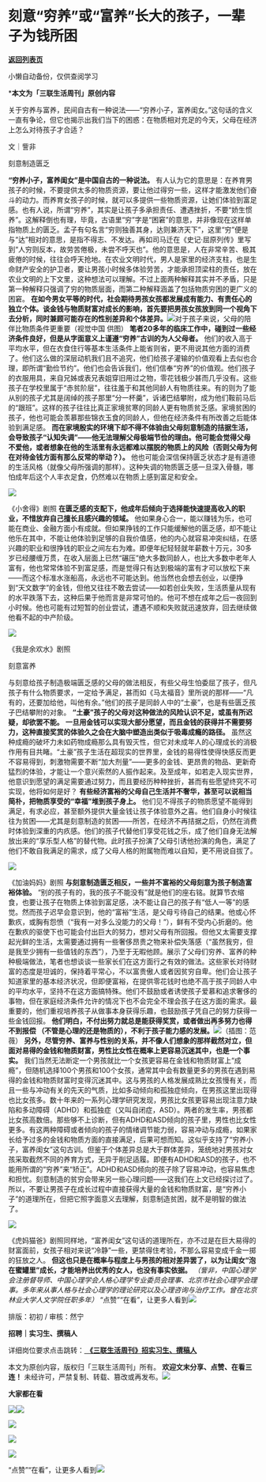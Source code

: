 # 刻意“穷养”或“富养”长大的孩子，一辈子为钱所困

[**返回列表页**](/gzh/三联生活周刊)

小懒自动备份，仅供查阅学习

***本文为「三联生活周刊」原创内容**  
  
关于穷养与富养，民间自古有一种说法——“穷养小子，富养闺女。”这句话的含义一直有争论，但它也揭示出我们当下的困惑：在物质相对充足的今天，父母在经济上怎么对待孩子才合适？  
  

文｜訾非

刻意制造匮乏

 **“穷养小子，富养闺女”是中国自古的一种说法。**
有人认为它的意思是：在养育男孩子的时候，不要提供太多的物质资源，要让他过得穷一些，这样才能激发他们奋斗的动力。而养育女孩子的时候，就可以多提供一些物质资源，让她们体验到富足感。也有人说，所谓“穷养”，其实是让孩子多承担责任、遭遇挫折，不要“娇生惯养”。这解释倒也有理，毕竟，古语里“穷”字是“困窘”的意思，并非像现在这样单指物质上的匮乏。孟子有句名言“穷则独善其身，达则兼济天下”，这里“穷”便是与“达”相对的意思，是指不得志、不发达。再如司马迁在《史记·屈原列传》里写到“人穷则反本，故劳苦倦极，未尝不呼天也”。他的意思是，人在非常辛苦、极其疲倦的时候，往往会呼天抢地。在农业文明时代，男人是家里的经济支柱，也是生命财产安全的护卫者，要让男孩小时候多体验劳苦，才能承担顶梁柱的责任，放在农业文明的上下文里，这种想法可以理解。不过上面两种解释其实并不矛盾，只是第一种解释只强调了穷的物质层面，而第二种解释涵盖了包括物质穷困的更广义的困窘。
**在如今男女平等的时代，社会期待男孩女孩都发展成有能力、有责任心的独立个体。谈金钱与物质财富对成长的影响，首先要把男孩女孩放到同一个视角下去分析，同时兼顾可能存在的性别差异和个体差异。**![](https://mmbiz.qpic.cn/sz_mmbiz_jpg/XnMeqb0xcz5jbOHwibot1KulLpYvjhqSsicokbr3c710QL3OP9rUV758wgXZwuJb9ZtE27TYTQibXO5ZibzqibNfR1w/640?wx_fmt=jpeg)对于孩子来说，父母的陪伴比物质条件更重要（视觉中国
供图） **笔者20多年的临床工作中，碰到过一些经济条件良好，但是从字面意义上谨遵“穷养”古训的为人父母者。**
他们的收入高于平均水平，但在衣食住行等基本生活条件上能省则省，更不用说其他方面的消费了。他们这么做的深层动机我们且不追究，他们给孩子灌输的价值观看上去似也合理，即所谓“勤俭节约”。他们也会告诉我们，他们信奉“穷养”的价值观。他们孩子的衣服用具，来自兄姊或表兄表姐穿旧用过之物，零花钱极少甚而几乎没有。这些孩子在学校里属于“赤贫阶层”，往往羞于和其他同龄人有物质往来。有的则为了能从别的孩子尤其是阔绰的孩子那里“分一杯羹”，诉诸巴结攀附，成为他们鞍前马后的“跟班”。这样的孩子往往比真正家境贫寒的同龄人更有物质贫乏感。家境贫困的孩子，他也可能会羡慕那些锦衣玉食的同龄人，但他在经济条件有所改善之后能体验到满足感。
**而在家境殷实的环境下却不得不体验由父母刻意制造的拮据生活，会导致孩子“认知失调”——他无法理解父母极端节俭的理由。他可能会觉得父母不爱他，或者想象在他的生活里有永远都难以摆脱的物质上的风险（否则父母为何在对待金钱方面有那么反常的举动？）。**
他也可能会深信保持匮乏状态才是有道德的生活风格（就像父母所强调的那样）。这种失调的物质匮乏感一旦深入骨髓，哪怕成年后这个人丰衣足食，仍然难以在物质上感到富足和安全。

![](https://mmbiz.qpic.cn/sz_mmbiz_png/XnMeqb0xcz5jbOHwibot1KulLpYvjhqSs9dEzOMnPtOWYv8Jkb9ZGKLvJEV9BEfS8VvSpLgER8cOLCibcH2aXxjA/640?wx_fmt=png&from;=appmsg)

《小舍得》剧照 **在匮乏感的支配下，他成年后倾向于选择能快速提高收入的职业，不惜放弃自己擅长且感兴趣的领域。**
他如果身心合一，能以赚钱为乐，也可能在商业、金融方面小有成就。但如果挣钱的工作只能缓解他的匮乏感，却不能让他乐在其中，不能让他体验到足够的自我价值感，他的内心就容易冲突纠结，在感兴趣的职业和很挣钱的职业之间左右为难。即便年纪轻轻就年薪数十万元，30多岁已经腰缠万贯，在收入层面上已然“碾压”绝大多数同龄人，也比大多数中老年人富有，他也常常体验不到富足感，而是觉得只有达到极端的富有才可以放松下来——而这个标准水涨船高，永远也不可能达到。他当然也会想去创业，以便挣到“天文数字”的金钱，但他又往往不敢去尝试——如若创业失败，生活质量从现有的水平跌落下去，这种后果于他而言是非常可怕的。他可不想在成年之后一夜回到小时候。他也可能有过短暂的创业尝试，遭遇不顺和失败就迅速放弃，回去继续做他看不起的中产阶级。

![](https://mmbiz.qpic.cn/sz_mmbiz_jpg/XnMeqb0xcz5jbOHwibot1KulLpYvjhqSsrVyFt904wOj6ZbvdGh17cOCl3cLOZoH1qDjFIek6DuJpzLuqcgu0cQ/640?wx_fmt=jpeg&from;=appmsg)

《我是余欢水》剧照

刻意富养

与刻意给孩子制造极端匮乏感的父母的做法相反，有些父母生怕委屈了孩子，但凡孩子有什么物质要求，一定给予满足，甚而如《马太福音》里所说的那样——“凡有的，还要加给他，叫他有余。”他们的孩子是同龄人中的“土豪”，也是有些匮乏孩子巴结攀附的对象。
**“土豪”孩子的父母对这种做法的风险认识不足，或虽有所迟疑，却欲罢不能。**
**一旦用金钱可以实现大部分愿望，而且金钱的获得并不需要努力，这种直接奖赏的体验久之会在大脑中塑造出类似于吸毒成瘾的路径。**
虽然这种成瘾的破坏力未如药物成瘾那么具有毁灭性，但它对未成年人的心理成长的消极作用有目共睹。“土豪”孩子生活在超现实的世界里，金钱的易得性使得快感反而更不容易得到，刺激物需要不断“加大剂量”——更多的金钱、更昂贵的物品、更新奇猛烈的体验，才能让一个意兴索然的人振作起来。及至成年，如若走入现实世界，他意识到愿望的满足需要通过努力，而且要经历种种挫折，甚而有些愿望终究不可实现，他将如何是好？
**有些经济富裕的父母自己生活并不奢华，甚至可以说相当简朴，把物质享受的“幸福”堆到孩子身上。**
他们见不得孩子的物质愿望不能得到满足，有求必应，甚至额外提供大量金钱让孩子体验意外之喜。他们自身小时候往往为贫困——尤其是刻意制造的贫困——所苦，在经济不再拮据之后，仍然在消费时体验到深重的内疚感。他们的孩子代替他们享受花钱之乐，成了他们自身无法解放出来的“享乐型人格”的替代物。此时孩子扮演了父母引诱他扮演的角色，满足了他们不敢自我满足的需求，成了父母人格的附属物而难以自知，更不用说自拔了。

![](https://mmbiz.qpic.cn/sz_mmbiz_jpg/XnMeqb0xcz5jbOHwibot1KulLpYvjhqSsOs3depmI22Lomqr552ndtmVtVibYLUDcPeprTojONYQByd9icWpxIBAA/640?wx_fmt=jpeg&from;=appmsg)

《加油妈妈》剧照 **与刻意制造匮乏相反，一些并不富裕的父母刻意为孩子制造富裕体验。**
“别的孩子有的，我的孩子不能没有”就是他们的座右铭。就算节衣缩食，也要让孩子在物质上体验到富足感，决不能让自己的孩子有“低人一等”的感觉。然而孩子迟早会意识到，他的“富裕”生活，是父母亏待自己的结果。他或心怀歉疚，或胸有怨愤（“我有一对多么没能力的父母！”），鲜有不受内心折磨的。他在歉疚的驱使下也可能会付出巨大的努力，想对父母有所回报。但他又太需要支撑起光鲜的生活，太需要通过拥有一些奢侈昂贵之物来补偿失落感（“虽然我穷，但是我至少拥有一些值钱的东西”），乃至于无暇他顾。展示了父母们穷养、富养的种种极端做法，笔者也想谈谈一些家长们在这方面行之有效的做法。这些家长对待财富的态度是坦诚的，保持着平常心，不以富贵傲人或者因贫穷自卑。他们会让孩子知道家里的基本经济状况，但即便富裕，在提供零花钱时也绝不高于孩子同龄人中的平均水平，坚持不在这方面搞特殊。他们不鼓励或者诱使孩子爱慕和追求奢侈的事物，但在家庭经济条件允许的情况下也不会完全不理会孩子在这方面的需求。最重要的，他们重视培养孩子从做事本身获得乐趣，也鼓励孩子凭自己的努力获得一些金钱回报。
**他们明白，不付出努力就总是能获得奖赏，或者做出再多努力也得不到报偿
（不管是心理的还是物质的），不利于孩子能力感的发展。**![](https://mmbiz.qpic.cn/sz_mmbiz_jpg/XnMeqb0xcz5jbOHwibot1KulLpYvjhqSsibetISQKhD46M73wPaCnOAhiaicFbGW41nKPbz0yoyZjaDoE8bo0SfBaw/640?wx_fmt=jpeg)（插图：范薇）
**另外，尽管穷养、富养与性别的关系，并不像人们想象的那样截然对立，但面对易得的金钱和物质财富，男性比女性在概率上更容易沉迷其中，也是一个事实。**
我们当然无法断定一个男孩就比一个女孩更容易在金钱和物质财富上“成瘾”，但随机选择100个男孩和100个女孩，通常其中会有数量更多的男孩在遇到易得的金钱和物质财富时变得沉迷其中。这与男孩的人格发展成熟比女孩慢有关，而且一些与冲动有关的先天的气质，比如多动倾向和孤独症倾向，在男孩这里出现得也比女孩多。数十年来的一系列心理学研究发现，男孩比女孩更容易出现注意力缺陷和多动障碍（ADHD）和孤独症（又叫自闭症，ASD）。两者的发生率，男孩都比女孩高数倍。那些够不上诊断，但有ADHD和ASD倾向的孩子里，男性也比女性更多。有这两种障碍或者倾向的孩子的情绪调节能力弱，容易冲动与成瘾，如果家长给予过多的金钱和物质方面的直接满足，后果可想而知。这似乎支持了“穷养小子，富养闺女”这句古训。但鉴于个体差异总是大于群体差异，笼统地对男孩对女孩采取截然不同的养育方式，无异于削足适履。即便有ADHD和ASD的孩子，也不能用所谓的“穷养”来“矫正”。ADHD和ASD倾向的孩子除了容易冲动，也容易焦虑和担忧。刻意制造的贫穷会带来另一些心理问题——这我们在上文已经探讨过了。所以，不要让男孩子在成长过程中直接获得大量的金钱和物质财富，是“穷养小子”的道理所在，但把它照字面意义去理解，刻意制造贫困，就不是明智的做法了。

![](https://mmbiz.qpic.cn/sz_mmbiz_jpg/XnMeqb0xcz5jbOHwibot1KulLpYvjhqSsdtRFibMSjek3zianvqrpMiaxicOuYuNWSqHb4chj9sqtuI3rm5wIjibysMQ/640?wx_fmt=jpeg)

《虎妈猫爸》剧照同样地，“富养闺女”这句话的道理所在，亦不过是在巨大易得的财富面前，女孩子相对来说“冷静”一些，更禁得住考验，不那么容易变成千金一掷的狂放之人。
**但这也只是在概率与程度上与男孩的相对差异罢了，以为让闺女“泡在蜜罐里”成长，才能培养出优秀的女人，也没有事实依据。**
_（訾非，中国心理学会注册督导师、中国心理学会人格心理学专业委员会理事、北京市社会心理学会理事。多年来从事人格与社会心理学的理论研究以及心理咨询与治疗工作。曾在北京林业大学人文学院任职多年）_
“点赞”“在看”，让更多人看到![](https://mmbiz.qpic.cn/mmbiz_gif/c2Sib3Mp7pON9hkSZwdTibRHNZSMPyiapUCHJwlyoZVBC3SfmPmF0VKjkm3NiaToQloHFJ6icyicqZnqgXp6pSQJt5gg/640?wx_fmt=gif&from;=appmsg&wxfrom;=5&wx;_lazy=1&tp;=wxpic)  
  
  
  
  
  

排版：初初 / 审核：然宁

  
 **招聘｜实习生、撰稿人**  

详细岗位要求点击跳转：[
**《三联生活周刊》招实习生、撰稿人**](http://mp.weixin.qq.com/s?__biz=MTc5MTU3NTYyMQ==&mid=2651136871&idx=3&sn=f1c0777fe9d31881e5dfca68ebc2937f&chksm=5907324d6e70bb5b3546dfe1c7b31b5fe05664bebbf36356ba9a1a352e0678444cad62875ad4&scene=21#wechat_redirect)

本文为原创内容，版权归「三联生活周刊」所有。 **欢迎文末分享、点赞、在看三连！**
未经许可，严禁复制、转载、篡改或再发布。![](https://mmbiz.qpic.cn/sz_mmbiz_png/Gg7Qtoh7Aic9ZTmAdCc80b4nD7xicgPt863QWU7oNswDx19XrjfTtSl8QwatY2EEZGuNd1WRRiapDZjcDhTnNYmBg/640?wx_fmt=other&wxfrom;=5&wx;_lazy=1&wx;_co=1&retryload;=1&tp;=webp)

 **大家都在看**

  
[![](https://mmbiz.qpic.cn/mmbiz_jpg/c2Sib3Mp7pOMia03OQtGPGFsDVbRic7IutmQzfD1KfAKrPrn5hXyDkf8EsDic4uwCndSJia5DPwKcLuNXrU3VicCELOA/640?wx_fmt=jpeg&wxfrom;=5&wx;_lazy=1&wx;_co=1&tp;=wxpic)](http://mp.weixin.qq.com/s?__biz=MTc5MTU3NTYyMQ==&mid=2651429500&idx=2&sn=dfd65927eadb38a2404064cf0e501b4a&chksm=590b8b566e7c02401fb6155da65fd093695909d6166f6eb8f7cfef5dba6f3a8f9797dc304ae6&scene=21#wechat_redirect)[![](https://mmbiz.qpic.cn/mmbiz_png/c2Sib3Mp7pOMia03OQtGPGFsDVbRic7IutmBek3tYa6Iib5gbCibasmYEib10kGE9n6SIJlqsFM5H2xwbNdNFpUZcZlQ/640?wx_fmt=png&from;=appmsg&wxfrom;=5&wx;_lazy=1&wx;_co=1&tp;=wxpic)](http://mp.weixin.qq.com/s?__biz=MTc5MTU3NTYyMQ==&mid=2651429756&idx=1&sn=7f3901ab0f3e68602297b1a1169269ad&chksm=590b8a566e7c034051774b1d2a38b79332e8724c17154487da5dac26a1c09a438f75e0f6f1fb&scene=21#wechat_redirect)

[![](https://mmbiz.qpic.cn/mmbiz_jpg/c2Sib3Mp7pONibUD4pZJjC8jYRiaatUpbWblz4gMShlZkNIZicx6ibZl9Q0v4VVQN9A5jD04KbiaeS1Fa4SwkHjOs2Ww/640?wx_fmt=jpeg&from;=appmsg&wxfrom;=5&wx;_lazy=1&wx;_co=1&tp;=wxpic)](http://mp.weixin.qq.com/s?__biz=MTc5MTU3NTYyMQ==&mid=2651439227&idx=1&sn=2a496d3b7dc587e64411518c5ec6f722&chksm=590bd1516e7c5847b75cbcf47771be9d39a9562dab49be7acb128014c1d4ab58b5e03f2e7f9d&scene=21#wechat_redirect)

  

![](https://mmbiz.qpic.cn/sz_mmbiz_png/Gg7Qtoh7Aic9ZTmAdCc80b4nD7xicgPt86k1kgpU51hWCHjV92ryhVW35PLCvLhxLw9XDhXjgeDyZhHSx5EbRcfg/640?wx_fmt=other&wxfrom;=5&wx;_lazy=1&wx;_co=1&retryload;=1&tp;=webp)

  
[![](https://mmbiz.qpic.cn/mmbiz_jpg/c2Sib3Mp7pONuwrdetOsWUZLdDE1J39mLibBBe0vPzCKS1topq8p9JgG9O86KDCNS3SZl7Paa1d80gvHIBg9C0cw/640?wx_fmt=jpeg&from;=appmsg&wxfrom;=5&wx;_lazy=1&wx;_co=1&tp;=wxpic)]()  
  
“点赞”“在看”，让更多人看到![](https://mmbiz.qpic.cn/mmbiz_gif/c2Sib3Mp7pON9hkSZwdTibRHNZSMPyiapUCHJwlyoZVBC3SfmPmF0VKjkm3NiaToQloHFJ6icyicqZnqgXp6pSQJt5gg/640?wx_fmt=gif&from;=appmsg&wxfrom;=5&wx;_lazy=1&tp;=wxpic)

